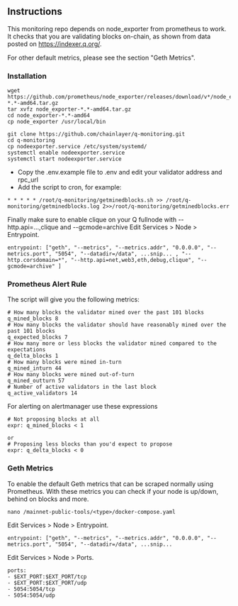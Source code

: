 ## Instructions

This monitoring repo depends on node_exporter from prometheus to work.
It checks that you are validating blocks on-chain, as shown from data posted on https://indexer.q.org/.

For other default metrics, please see the section "Geth Metrics".

### Installation

```
wget https://github.com/prometheus/node_exporter/releases/download/v*/node_exporter-*.*-amd64.tar.gz
tar xvfz node_exporter-*.*-amd64.tar.gz
cd node_exporter-*.*-amd64
cp node_exporter /usr/local/bin

git clone https://github.com/chainlayer/q-monitoring.git
cd q-monitoring
cp nodeexporter.service /etc/system/systemd/
systemctl enable nodeexporter.service
systemctl start nodeexporter.service
```

- Copy the .env.example file to .env and edit your validator address and rpc_url
- Add the script to cron, for example:

```
* * * * * /root/q-monitoring/getminedblocks.sh >> /root/q-monitoring/getminedblocks.log 2>>/root/q-monitoring/getminedblocks.err
```

Finally make sure to enable clique on your Q fullnode with --http.api=...,clique and --gcmode=archive
Edit Services > Node > Entrypoint.

```
entrypoint: ["geth", "--metrics", "--metrics.addr", "0.0.0.0", "--metrics.port", "5054", "--datadir=/data", ...snip... , "--http.corsdomain=*", "--http.api=net,web3,eth,debug,clique", "--gcmode=archive" ]
```

### Prometheus Alert Rule

The script will give you the following metrics:

```
# How many blocks the validator mined over the past 101 blocks
q_mined_blocks 8
# How many blocks the validator should have reasonably mined over the past 101 blocks
q_expected_blocks 7
# How many more or less blocks the validator mined compared to the expectations
q_delta_blocks 1
# How many blocks were mined in-turn
q_mined_inturn 44
# How many blocks were mined out-of-turn
q_mined_outturn 57
# Number of active validators in the last block
q_active_validators 14
```

For alerting on alertmanager use these expressions

```
# Not proposing blocks at all
expr: q_mined_blocks < 1

or
# Proposing less blocks than you'd expect to propose
expr: q_delta_blocks < 0
```

### Geth Metrics

To enable the default Geth metrics that can be scraped normally using Prometheus.
With these metrics you can check if your node is up/down, behind on blocks and more.

```
nano /mainnet-public-tools/<type>/docker-compose.yaml
```

Edit Services > Node > Entrypoint.

```
entrypoint: ["geth", "--metrics", "--metrics.addr", "0.0.0.0", "--metrics.port", "5054", "--datadir=/data", ...snip...
```

Edit Services > Node > Ports.

```
ports:
- $EXT_PORT:$EXT_PORT/tcp
- $EXT_PORT:$EXT_PORT/udp
- 5054:5054/tcp
- 5054:5054/udp
```
